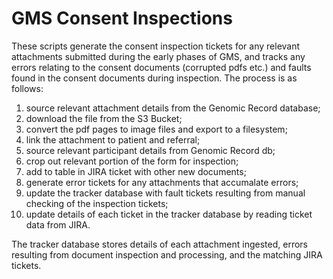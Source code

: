# GMS Consent Inspections

These scripts generate the consent inspection tickets for any relevant attachments submitted during the early phases of GMS, and tracks any errors relating to the consent documents (corrupted pdfs etc.) and faults found in the consent documents during inspection.
The process is as follows:

1. source relevant attachment details from the Genomic Record database;
1. download the file from the S3 Bucket;
1. convert the pdf pages to image files and export to a filesystem;
1. link the attachment to patient and referral;
1. source relevant participant details from Genomic Record db;
1. crop out relevant portion of the form for inspection;
1. add to table in JIRA ticket with other new documents;
1. generate error tickets for any attachments that accumalate errors;
1. update the tracker database with fault tickets resulting from manual checking of the inspection tickets;
1. update details of each ticket in the tracker database by reading ticket data from JIRA.

The tracker database stores details of each attachment ingested, errors resulting from document inspection and processing, and the matching JIRA tickets.
